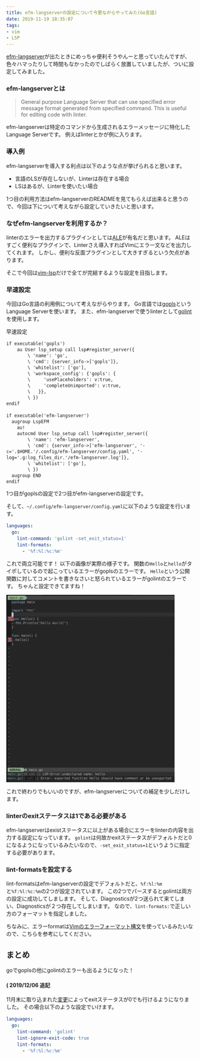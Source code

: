 ```yaml
---
title: efm-langserverの設定について今更ながらやってみた(Go言語)
date: 2019-11-19 18:35:07
tags:
- vim
- LSP
---
```


[efm-langserver](https://github.com/mattn/efm-langserver)が出たときにめっちゃ便利そうやんーと思っていたんですが、色々ハマったりして時間もなかったのでしばらく放置していましたが、ついに設定してみました。

### efm-langserverとは

> General purpose Language Server that can use specified error message format generated from specified command. This is useful for editing code with linter.

efm-langserverは特定のコマンドから生成されるエラーメッセージに特化したLanguage Serverです。
例えばlinterとかが例に入ります。

### 導入例

efm-langserverを導入する利点は以下のような点が挙げられると思います。

- 言語のLSが存在しないが、Linterは存在する場合
- LSはあるが、Linterを使いたい場合

1つ目の利用方法はefm-langserverのREADMEを見てもらえば出来ると思うので、今回は下について考えながら設定していきたいと思います。

### なぜefm-langserverを利用するか？

linterのエラーを出力するプラグインとしては[ALE](https://github.com/dense-analysis/ale)が有名だと思います。
ALEはすごく便利なプラグインで、Linterさえ導入すればVimにエラー文などを出力してくれます。
しかし、便利な反面プラグインとして大きすぎるという欠点があります。

そこで今回は[vim-lsp](https://github.com/prabirshrestha/vim-lsp)だけで全てが完結するような設定を目指します。

### 早速設定

今回はGo言語の利用例について考えながらやります。
Go言語では[gopls](https://github.com/golang/tools/tree/master/gopls)というLanguage Serverを使います。
また、efm-langserverで使うlinterとして[golint](https://github.com/golang/lint)を使用します。

早速設定

```vim
if executable('gopls')
    au User lsp_setup call lsp#register_server({
        \ 'name': 'go',
        \ 'cmd': {server_info->['gopls']},
        \ 'whitelist': ['go'],
        \ 'workspace_config': {'gopls': {
        \     'usePlaceholders': v:true,
        \     'completeUnimported': v:true,
        \   }},
        \ })
endif

if executable('efm-langserver')
  augroup LspEFM
    au!
    autocmd User lsp_setup call lsp#register_server({
        \ 'name': 'efm-langserver',
        \ 'cmd': {server_info->['efm-langserver', '-c='.$HOME.'/.config/efm-langserver/config.yaml', '-log='.g:log_files_dir.'/efm-langserver.log']},
        \ 'whitelist': ['go'],
        \ })
  augroup END
endif
```

1つ目がgoplsの設定で2つ目がefm-langserverの設定です。

そして、`~/.config/efm-langserver/config.yaml`に以下のような設定を行います。

```yaml
languages:
  go:
    lint-command: 'golint -set_exit_status=1'
    lint-formats:
      - '%f:%l:%c:%m'
```

これで両立可能です！
以下の画像が実際の様子です。
関数の`Hello`と`hello`がタイポしているので起こっているエラーがgoplsのエラーです。
`Hello`という公開関数に対してコメントを書きなさいと怒られているエラーがgolintのエラーです。
ちゃんと設定できてますね！

<img src="/css/images/efm-langserver.png" alt="" align="left" style="max-height: 500px;">
<br style="clear:left;">

これで終わりでもいいのですが、efm-langserverについての補足を少しだけします。

### linterのexitステータスは1である必要がある

efm-langserverはexistステータスに以上がある場合にエラーをlinterの内容を出力する設定になっています。
`golint`は何故かexitステータスがデフォルトだと0になるようになっているみたいなので、`-set_exit_status=1`というように指定する必要があります。

### lint-formatsを設定する

lint-formatsはefm-langserverの設定でデフォルトだと、`%f:%l:%m`と`%f:%l:%c:%m`の2つが設定されています。
この2つでパースするとgolintは両方の設定に成功してしまします。
そして、Diagnosticsが2つ送られて来てしまい、Diagnosticsが２つ存在してしまいます。
なので、`lint-formats:`で正しい方のフォーマットを指定しました。

ちなみに、エラーformatは[Vimのエラーフォーマット構文](https://vim-jp.org/vimdoc-en/quickfix.html#error-file-format)を使っているみたいなので、こちらを参考にしてください。

## まとめ

goでgoplsの他にgolintのエラーも出るようになった！

#### ( 2019/12/06 追記

11月末に取り込まれた[変更](https://github.com/mattn/efm-langserver/commit/0bbc17debeaa88e224817d6364cb8d5b0c8f388f)によってexitステータスが0でも行けるようになりました。
その場合以下のような設定でいけます。

```yaml
languages:
  go:
    lint-command: 'golint'
    lint-ignore-exit-code: true
    lint-formats:
      - '%f:%l:%c:%m'
```


